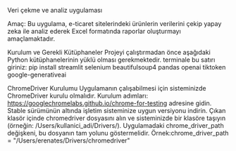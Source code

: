 Veri çekme ve analiz uygulaması

Amaç:
Bu uygulama, e-ticaret sitelerindeki ürünlerin  verilerini çekip yapay zeka ile analiz ederek Excel formatında raporlar oluşturmayı amaçlamaktadır.


Kurulum ve Gerekli Kütüphaneler
Projeyi çalıştırmadan önce aşağıdaki Python kütüphanelerinin yüklü olması gerekmektedir.
terminale bu satırı giriniz: pip install streamlit selenium beautifulsoup4 pandas openai tiktoken google-generativeai


ChromeDriver Kurulumu
Uygulamanın çalışabilmesi için sisteminizde ChromeDriver kurulu olmalıdır. Kurulum adımları:
https://googlechromelabs.github.io/chrome-for-testing adresine gidin.
Stable sürümünün altında işletim sisteminize uygun versiyonu indirin.
Çıkan klasör içinde chromedriver dosyasını alın ve sisteminizde bir klasöre taşıyın (örneğin: /Users/kullanici_adi/Drivers/).
Uygulamadaki chrome_driver_path değişkeni, bu dosyanın tam yolunu göstermelidir. Örnek:chrome_driver_path = "/Users/erenates/Drivers/chromedriver"
